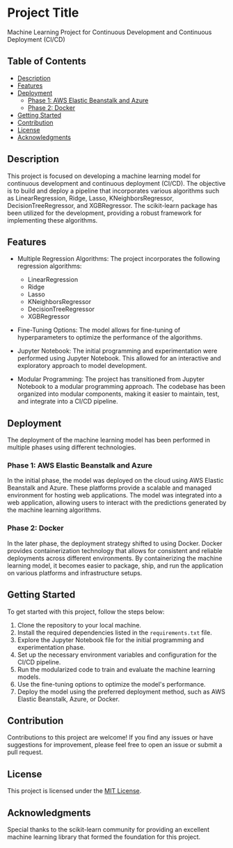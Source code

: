 # Project Title

Machine Learning Project for Continuous Development and Continuous Deployment (CI/CD)

## Table of Contents

- [Description](#description)
- [Features](#features)
- [Deployment](#deployment)
    - [Phase 1: AWS Elastic Beanstalk and Azure](#phase-1-aws-elastic-beanstalk-and-azure)
    - [Phase 2: Docker](#phase-2-docker)
- [Getting Started](#getting-started)
- [Contribution](#contribution)
- [License](#license)
- [Acknowledgments](#acknowledgments)

## Description

This project is focused on developing a machine learning model for continuous development and continuous deployment (CI/CD). The objective is to build and deploy a pipeline that incorporates various algorithms such as LinearRegression, Ridge, Lasso, KNeighborsRegressor, DecisionTreeRegressor, and XGBRegressor. The scikit-learn package has been utilized for the development, providing a robust framework for implementing these algorithms.

## Features

- Multiple Regression Algorithms: The project incorporates the following regression algorithms:
  - LinearRegression
  - Ridge
  - Lasso
  - KNeighborsRegressor
  - DecisionTreeRegressor
  - XGBRegressor
  
- Fine-Tuning Options: The model allows for fine-tuning of hyperparameters to optimize the performance of the algorithms.

- Jupyter Notebook: The initial programming and experimentation were performed using Jupyter Notebook. This allowed for an interactive and exploratory approach to model development.

- Modular Programming: The project has transitioned from Jupyter Notebook to a modular programming approach. The codebase has been organized into modular components, making it easier to maintain, test, and integrate into a CI/CD pipeline.

## Deployment

The deployment of the machine learning model has been performed in multiple phases using different technologies.

### Phase 1: AWS Elastic Beanstalk and Azure

In the initial phase, the model was deployed on the cloud using AWS Elastic Beanstalk and Azure. These platforms provide a scalable and managed environment for hosting web applications. The model was integrated into a web application, allowing users to interact with the predictions generated by the machine learning algorithms.

### Phase 2: Docker

In the later phase, the deployment strategy shifted to using Docker. Docker provides containerization technology that allows for consistent and reliable deployments across different environments. By containerizing the machine learning model, it becomes easier to package, ship, and run the application on various platforms and infrastructure setups.

## Getting Started

To get started with this project, follow the steps below:

1. Clone the repository to your local machine.
2. Install the required dependencies listed in the `requirements.txt` file.
3. Explore the Jupyter Notebook file for the initial programming and experimentation phase.
4. Set up the necessary environment variables and configuration for the CI/CD pipeline.
5. Run the modularized code to train and evaluate the machine learning models.
6. Use the fine-tuning options to optimize the model's performance.
7. Deploy the model using the preferred deployment method, such as AWS Elastic Beanstalk, Azure, or Docker.

## Contribution

Contributions to this project are welcome! If you find any issues or have suggestions for improvement, please feel free to open an issue or submit a pull request.

## License

This project is licensed under the [MIT License](LICENSE).

## Acknowledgments

Special thanks to the scikit-learn community for providing an excellent machine learning library that formed the foundation for this project.
